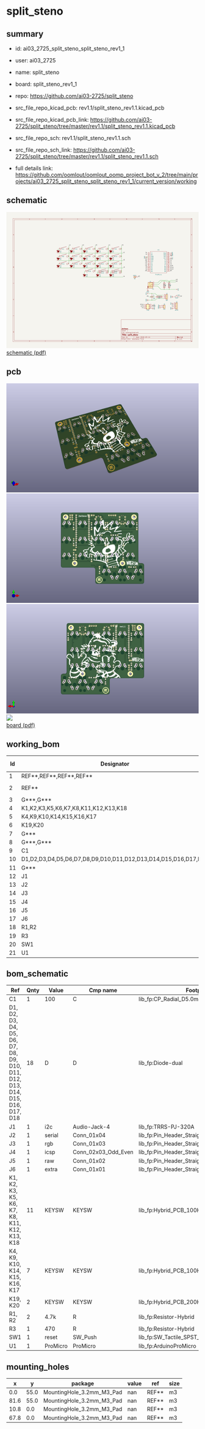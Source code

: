 # split_steno
 
## summary 
* id: ai03_2725_split_steno_split_steno_rev1_1
* user: ai03_2725
* name: split_steno
* board: split_steno_rev1_1
* repo: https://github.com/ai03-2725/split_steno
* src_file_repo_kicad_pcb: rev1.1/split_steno_rev1.1.kicad_pcb
* src_file_repo_kicad_pcb_link: https://github.com/ai03-2725/split_steno/tree/master/rev1.1/split_steno_rev1.1.kicad_pcb


* src_file_repo_sch: rev1.1/split_steno_rev1.1.sch
* src_file_repo_sch_link: https://github.com/ai03-2725/split_steno/tree/master/rev1.1/split_steno_rev1.1.sch
* full details link: https://github.com/oomlout/oomlout_oomp_project_bot_v_2/tree/main/projects/ai03_2725_split_steno_split_steno_rev1_1/current_version/working  

## schematic  
![](working_schematic_600.png)  
[schematic (pdf)](working_schematic.pdf) 






















## pcb  
![](working_3d_600.png) 
![](working_3d_front_600.png)  
![](working_3d_back_600.png)  
![](working_600.png)  
[board (pdf)](working.pdf)  

## working_bom
| Id | Designator | Footprint | Quantity | Designation | Supplier and ref |  | None | 
| --- | --- | --- | --- | --- | --- | --- | --- | 
| 1 | REF**,REF**,REF**,REF** | MountingHole_3.2mm_M3_Pad | 4 |  |  |  | [''] | 
| 2 | REF** | TRRS-PJ-320A | 1 | TRRS-PJ-320A |  |  | [''] | 
| 3 | G***,G*** | airi_icon-7.6 | 2 | LOGO |  |  | [''] | 
| 4 | K1,K2,K3,K5,K6,K7,K8,K11,K12,K13,K18 | Hybrid_PCB_100H_Dual_hole | 11 | KEYSW |  |  | [''] | 
| 5 | K4,K9,K10,K14,K15,K16,K17 | Hybrid_PCB_100H_Dual_hole-flip | 7 | KEYSW |  |  | [''] | 
| 6 | K19,K20 | Hybrid_PCB_200H-dual-nosilk | 2 | KEYSW |  |  | [''] | 
| 7 | G*** | calvin | 1 | LOGO |  |  | [''] | 
| 8 | G***,G*** | watterson | 2 | LOGO |  |  | [''] | 
| 9 | C1 | CP_Radial_D5.0mm_P2.00mm | 1 | 100 |  |  | [''] | 
| 10 | D1,D2,D3,D4,D5,D6,D7,D8,D9,D10,D11,D12,D13,D14,D15,D16,D17,D18 | Diode-dual | 18 | D |  |  | [''] | 
| 11 | G*** | hobbes | 1 | LOGO |  |  | [''] | 
| 12 | J1 | TRRS-PJ-320A | 1 | i2c |  |  | [''] | 
| 13 | J2 | Pin_Header_Straight_1x04_Pitch2.54mm | 1 | serial |  |  | [''] | 
| 14 | J3 | Pin_Header_Straight_1x03_Pitch2.54mm | 1 | rgb |  |  | [''] | 
| 15 | J4 | Pin_Header_Straight_2x03_Pitch2.54mm | 1 | icsp |  |  | [''] | 
| 16 | J5 | Pin_Header_Straight_1x02_Pitch2.54mm | 1 | raw |  |  | [''] | 
| 17 | J6 | Pin_Header_Straight_1x01_Pitch2.54mm | 1 | extra |  |  | [''] | 
| 18 | R1,R2 | Resistor-Hybrid | 2 | 4.7k |  |  | [''] | 
| 19 | R3 | Resistor-Hybrid | 1 | 470 |  |  | [''] | 
| 20 | SW1 | SW_Tactile_SPST_Angled_MJTP1117 | 1 | reset |  |  | [''] | 
| 21 | U1 | ArduinoProMicro | 1 | ProMicro |  |  | [''] | 


## bom_schematic
| Ref | Qnty | Value | Cmp name | Footprint | Description | Vendor | DNP | 
| --- | --- | --- | --- | --- | --- | --- | --- | 
| C1 | 1 | 100 | C | lib_fp:CP_Radial_D5.0mm_P2.00mm |  |  |  | 
| D1, D2, D3, D4, D5, D6, D7, D8, D9, D10, D11, D12, D13, D14, D15, D16, D17, D18 | 18 | D | D | lib_fp:Diode-dual |  |  |  | 
| J1 | 1 | i2c | Audio-Jack-4 | lib_fp:TRRS-PJ-320A |  |  |  | 
| J2 | 1 | serial | Conn_01x04 | lib_fp:Pin_Header_Straight_1x04_Pitch2.54mm |  |  |  | 
| J3 | 1 | rgb | Conn_01x03 | lib_fp:Pin_Header_Straight_1x03_Pitch2.54mm |  |  |  | 
| J4 | 1 | icsp | Conn_02x03_Odd_Even | lib_fp:Pin_Header_Straight_2x03_Pitch2.54mm |  |  |  | 
| J5 | 1 | raw | Conn_01x02 | lib_fp:Pin_Header_Straight_1x02_Pitch2.54mm |  |  |  | 
| J6 | 1 | extra | Conn_01x01 | lib_fp:Pin_Header_Straight_1x01_Pitch2.54mm |  |  |  | 
| K1, K2, K3, K5, K6, K7, K8, K11, K12, K13, K18 | 11 | KEYSW | KEYSW | lib_fp:Hybrid_PCB_100H_Dual_hole |  |  |  | 
| K4, K9, K10, K14, K15, K16, K17 | 7 | KEYSW | KEYSW | lib_fp:Hybrid_PCB_100H_Dual_hole-flip |  |  |  | 
| K19, K20 | 2 | KEYSW | KEYSW | lib_fp:Hybrid_PCB_200H-dual-nosilk |  |  |  | 
| R1, R2 | 2 | 4.7k | R | lib_fp:Resistor-Hybrid |  |  |  | 
| R3 | 1 | 470 | R | lib_fp:Resistor-Hybrid |  |  |  | 
| SW1 | 1 | reset | SW_Push | lib_fp:SW_Tactile_SPST_Angled_MJTP1117 |  |  |  | 
| U1 | 1 | ProMicro | ProMicro | lib_fp:ArduinoProMicro |  |  |  | 


## mounting_holes
| x | y | package | value | ref | size | 
| --- | --- | --- | --- | --- | --- | 
| 0.0 | 55.0 | MountingHole_3.2mm_M3_Pad | nan | REF** | m3 | 
| 81.6 | 55.0 | MountingHole_3.2mm_M3_Pad | nan | REF** | m3 | 
| 10.8 | 0.0 | MountingHole_3.2mm_M3_Pad | nan | REF** | m3 | 
| 67.8 | 0.0 | MountingHole_3.2mm_M3_Pad | nan | REF** | m3 | 


